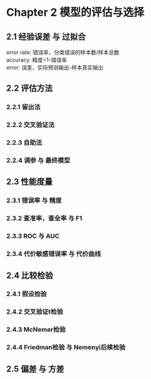# Chapter 2 模型的评估与选择
## 2.1 经验误差 与 过拟合
error rate: 错误率，分类错误的样本数/样本总数<br>
accuracy: 精度=1-错误率<br>
error: 误差，实际预测输出-样本真实输出<br>




## 2.2 评估方法
### 2.2.1 留出法
### 2.2.2 交叉验证法
### 2.2.3 自助法
### 2.2.4 调参 与 最终模型

## 2.3 性能度量
### 2.3.1 错误率 与 精度
### 2.3.2 查准率，查全率 与 F1
### 2.3.3 ROC 与 AUC
### 2.3.4 代价敏感错误率 与 代价曲线

## 2.4 比较检验
### 2.4.1 假设检验
### 2.4.2 交叉验证t检验
### 2.4.3 McNemar检验
### 2.4.4 Friedman检验 与 Nemenyi后续检验

## 2.5 偏差 与 方差






